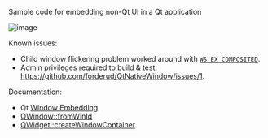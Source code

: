 Sample code for embedding non-Qt UI in a Qt application

![image](https://github.com/forderud/QtForeignWindow/assets/2671400/d88c550f-8141-4cc6-bb95-70050e304235)

Known issues:
* Child window flickering problem worked around with [`WS_EX_COMPOSITED`](https://learn.microsoft.com/en-us/windows/win32/winmsg/extended-window-styles).
* Admin privileges required to build & test: https://github.com/forderud/QtNativeWindow/issues/1.

Documentation:
* Qt [Window Embedding](https://doc.qt.io/qt-6/platform-integration.html#window-embedding)
* [QWindow::fromWinId](https://doc.qt.io/qt-6/qwindow.html#fromWinId)
* [QWidget::createWindowContainer](https://doc.qt.io/qt-6/qwidget.html#createWindowContainer)

